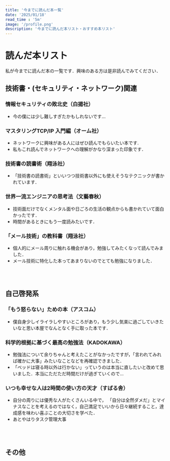 ```yaml
---
title: '今までに読んだ本一覧'
date: '2025/01/18'
read_time : '5m'
image: '/profile.png'
description: '今までに読んだ本リスト・おすすめ本リスト'
---
```



# 読んだ本リスト
私が今までに読んだ本の一覧です．興味のある方は是非読んでみてください．

## 技術書・(セキュリティ・ネットワーク)関連
### 情報セキュリティの敗北史（白揚社）
- 今の僕には少し難しすぎたかもしれないです…

### マスタリングTCP/IP 入門編（オーム社）
- ネットワークに興味がある人にはぜひ読んでもらいたい本です.
- 私もこれ読んでネットワークへの理解がかなり深まった印象です．

### 技術書の読書術（翔泳社）
- 「技術書の読書術」といいつつ技術書以外にも使えそうなテクニックが書かれています．

### 世界一流エンジニアの思考法（文藝春秋）
- 技術面だけでなくメンタル面や日ごろの生活の観点からも書かれていて面白かったです．
- 時間があるときにもう一度読みたいです．

### 「メール技術」の教科書（翔泳社）
- 個人的にメール周りに触れる機会があり，勉強してみたくなって読んでみました．
- メール技術に特化した本ってあまりないのでとても勉強になりました．

<br><br>

## 自己啓発系
### 「もう怒らない」ための本（アスコム）
- 僕自身少しイライラしやすいところがあり，もう少し気楽に過ごしていきたいなと思い本屋でなんとなく手に取った本です．

### 科学的根拠に基づく最高の勉強法（KADOKAWA）
- 勉強法について余りちゃんと考えたことがなかったですが，「言われてみれば確かに大事」みたいなことなどを再確認できました．
- 「ベッドは寝る時以外は行かない」っていうのは本当に直したいと改めて思いました．本当にただただ時間だけが過ぎていくので…

### いつも幸せな人は2時間の使い方の天才（すばる舎）
- 自分の周りには優秀な人がたくさんいる中で，
「自分は全然ダメだ」とマイナスなことを考えるのではなく，自己満足でいいから日々継続すること，達成感を味わい喜ぶことの大切さを学べた．
- あとやはりタスク管理大事

<br><br>

## その他